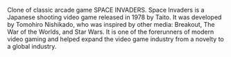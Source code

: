 Clone of classic arcade game SPACE INVADERS.
Space Invaders is a Japanese shooting video game released in 1978 by Taito. It was developed by Tomohiro Nishikado, who was inspired by other media: Breakout, The War of the Worlds, and Star Wars. It is one of the forerunners of modern video gaming and helped expand the video game industry from a novelty to a global industry.
